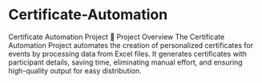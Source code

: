 # Certificate-Automation
Certificate Automation Project 🚀 Project Overview The Certificate Automation Project automates the creation of personalized certificates for events by processing data from Excel files. It generates certificates with participant details, saving time, eliminating manual effort, and ensuring high-quality output for easy distribution.
